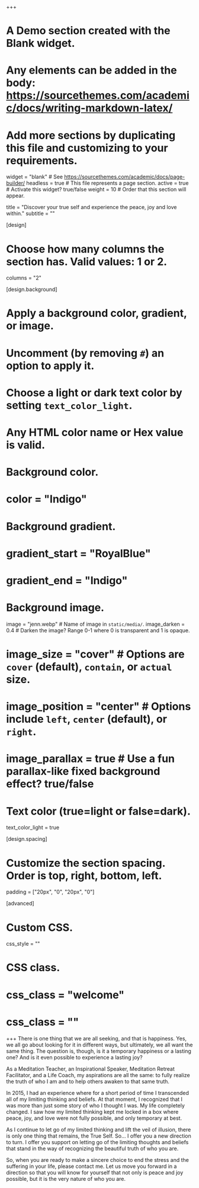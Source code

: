 +++
# A Demo section created with the Blank widget.
# Any elements can be added in the body: https://sourcethemes.com/academic/docs/writing-markdown-latex/
# Add more sections by duplicating this file and customizing to your requirements.

widget = "blank"  # See https://sourcethemes.com/academic/docs/page-builder/
headless = true  # This file represents a page section.
active = true  # Activate this widget? true/false
weight = 10  # Order that this section will appear.

title = "Discover your true self and experience the peace, joy and love within."
subtitle = ""

[design]
  # Choose how many columns the section has. Valid values: 1 or 2.
  columns = "2"

[design.background]
  # Apply a background color, gradient, or image.
  #   Uncomment (by removing `#`) an option to apply it.
  #   Choose a light or dark text color by setting `text_color_light`.
  #   Any HTML color name or Hex value is valid.

  # Background color.
  # color = "Indigo"

  # Background gradient.
  # gradient_start = "RoyalBlue"
  # gradient_end = "Indigo"

  # Background image.
  image = "jenn.webp"  # Name of image in `static/media/`.
  image_darken = 0.4  # Darken the image? Range 0-1 where 0 is transparent and 1 is opaque.
  # image_size = "cover"  #  Options are `cover` (default), `contain`, or `actual` size.
  # image_position = "center"  # Options include `left`, `center` (default), or `right`.
  # image_parallax = true  # Use a fun parallax-like fixed background effect? true/false

  # Text color (true=light or false=dark).
  text_color_light = true

[design.spacing]
  # Customize the section spacing. Order is top, right, bottom, left.
  padding = ["20px", "0", "20px", "0"]

[advanced]
 # Custom CSS.
 css_style = ""

 # CSS class.
 # css_class = "welcome"
 # css_class = ""
+++
There is one thing that we are all seeking, and that is happiness. Yes, we all go about looking for it in different ways, but ultimately, we all want the same thing. The question is, though, is it a temporary happiness or a lasting one? And is it even possible to experience a lasting joy?

As a Meditation Teacher, an Inspirational Speaker, Meditation Retreat Facilitator, and a Life Coach, my aspirations are all the same: to fully realize the truth of who I am and to help others awaken to that same truth.

In 2015, I had an experience where for a short period of time I transcended all of my limiting thinking and beliefs. At that moment, I recognized that I was more than just some story of who I thought I was. My life completely changed. I saw how my limited thinking kept me locked in a box where peace, joy, and love were not fully possible, and only temporary at best.

As I continue to let go of my limited thinking and lift the veil of illusion, there is only one thing that remains, the True Self. So... I offer you a new direction to turn. I offer you support on letting go of the limiting thoughts and beliefs that stand in the way of recognizing the beautiful truth of who you are.

So, when you are ready to make a sincere choice to end the stress and the suffering in your life, please contact me. Let us move you forward in a direction so that you will know for yourself that not only is peace and joy possible, but it is the very nature of who you are.

